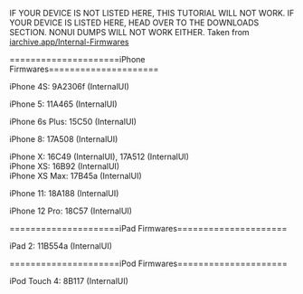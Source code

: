 IF YOUR DEVICE IS NOT LISTED HERE, THIS TUTORIAL WILL NOT WORK.
IF YOUR DEVICE IS LISTED HERE, HEAD OVER TO THE DOWNLOADS SECTION.
NONUI DUMPS WILL NOT WORK EITHER.
Taken from [iarchive.app/Internal-Firmwares](iarchive.app/Internal-Firmwares)

=====================iPhone Firmwares=====================

iPhone 4S: 9A2306f (InternalUI)

iPhone 5: 11A465 (InternalUI)

iPhone 6s Plus: 15C50 (InternalUI)

iPhone 8: 17A508 (InternalUI)

iPhone X: 16C49 (InternalUI), 17A512 (InternalUI)\
iPhone XS: 16B92 (InternalUI)\
iPhone XS Max: 17B45a (InternalUI)

iPhone 11: 18A188 (InternalUI)

iPhone 12 Pro: 18C57 (InternalUI)

=====================iPad Firmwares=====================

iPad 2: 11B554a (InternalUI)

=====================iPod Firmwares=====================

iPod Touch 4: 8B117 (InternalUI)
